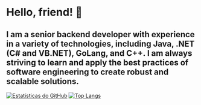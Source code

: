 # Hello, friend! 👋

## I am a senior backend developer with experience in a variety of technologies, including Java, .NET (C# and VB.NET), GoLang, and C++. I am always striving to learn and apply the best practices of software engineering to create robust and scalable solutions.

[![Estatísticas do GitHub](https://github-readme-stats.vercel.app/api?username=KleyvissonMatias&show_icons=true&theme=radical)](https://github.com/KleyvissonMatias/github-readme-stats) [![Top Langs](https://github-readme-stats.vercel.app/api/top-langs/?username=KleyvissonMatias&layout=compact&theme=radical)](https://github.com/KleyvissonMatias/github-readme-stats)

